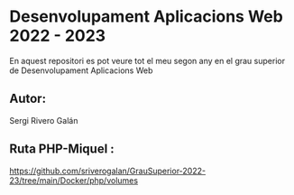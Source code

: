 # Desenvolupament Aplicacions Web 2022 - 2023
En aquest repositori es pot veure tot el meu segon any en el grau superior de Desenvolupament Aplicacions Web 

## Autor:
Sergi Rivero Galán

## Ruta PHP-Miquel :
[https://github.com/sriverogalan/GrauSuperior-2022-23/tree/main/Docker/php/volumes ](https://github.com/sriverogalan/DAW-22-23/tree/main/Docker/DockerPHPMiquel/php)
